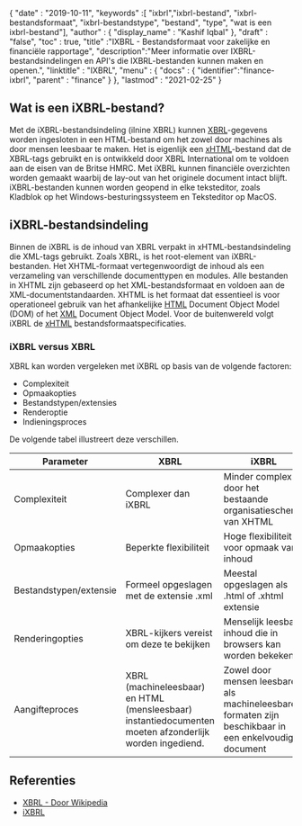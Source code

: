 {
  "date" : "2019-10-11",
  "keywords" :[ "ixbrl","ixbrl-bestand", "ixbrl-bestandsformaat", "ixbrl-bestandstype", "bestand", "type", "wat is een ixbrl-bestand"],
  "author" : {
    "display_name" : "Kashif Iqbal"
},
  "draft" : "false",
  "toc" : true,
  "title" :"IXBRL - Bestandsformaat voor zakelijke en financiële rapportage",
  "description":"Meer informatie over IXBRL-bestandsindelingen en API's die IXBRL-bestanden kunnen maken en openen.",
  "linktitle" : "IXBRL",
  "menu" : {
    "docs" : {
      "identifier":"finance-ixbrl",
      "parent" : "finance"
}
},
  "lastmod" : "2021-02-25"
}

## Wat is een iXBRL-bestand?

Met de iXBRL-bestandsindeling (ilnine XBRL) kunnen [XBRL](/nl/finance/xbrl/)-gegevens worden ingesloten in een HTML-bestand om het zowel door machines als door mensen leesbaar te maken. Het is eigenlijk een [xHTML](/nl/web/xhtml/)-bestand dat de XBRL-tags gebruikt en is ontwikkeld door XBRL International om te voldoen aan de eisen van de Britse HMRC. Met iXBRL kunnen financiële overzichten worden gemaakt waarbij de lay-out van het originele document intact blijft. iXBRL-bestanden kunnen worden geopend in elke teksteditor, zoals Kladblok op het Windows-besturingssysteem en Teksteditor op MacOS.

## iXBRL-bestandsindeling

Binnen de iXBRL is de inhoud van XBRL verpakt in xHTML-bestandsindeling die XML-tags gebruikt. Zoals XBRL,<xbrl> is het root-element van iXBRL-bestanden. Het XHTML-formaat vertegenwoordigt de inhoud als een verzameling van verschillende documenttypen en modules. Alle bestanden in XHTML zijn gebaseerd op het XML-bestandsformaat en voldoen aan de XML-documentstandaarden. XHTML is het formaat dat essentieel is voor operationeel gebruik van het afhankelijke [HTML](/nl/web/html/) Document Object Model (DOM) of het [XML](/nl/web/xml/) Document Object Model. Voor de buitenwereld volgt iXBRL de [xHTML](/nl/web/xhtml/) bestandsformaatspecificaties.

### iXBRL versus XBRL

XBRL kan worden vergeleken met iXBRL op basis van de volgende factoren:

* Complexiteit
* Opmaakopties
* Bestandstypen/extensies
* Renderoptie
* Indieningsproces

De volgende tabel illustreert deze verschillen.

|Parameter|XBRL|iXBRL|
---|---|---|
|Complexiteit|Complexer dan iXBRL|Minder complex door het bestaande organisatieschema van XHTML|
|Opmaakopties|Beperkte flexibiliteit|Hoge flexibiliteit voor opmaak van inhoud|
|Bestandstypen/extensie|Formeel opgeslagen met de extensie .xml|Meestal opgeslagen als .html of .xhtml extensie|
|Renderingopties|XBRL-kijkers vereist om deze te bekijken|Menselijk leesbare inhoud die in browsers kan worden bekeken|
|Aangifteproces| XBRL (machineleesbaar) en HTML (mensleesbaar) instantiedocumenten moeten afzonderlijk worden ingediend.|Zowel door mensen leesbare als machineleesbare formaten zijn beschikbaar in een enkelvoudig document|

## Referenties

* [XBRL - Door Wikipedia](https://en.wikipedia.org/wiki/XBRL)
* [iXBRL](https://www.xbrl.org/the-standard/what/ixbrl/)


